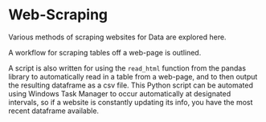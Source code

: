 # Web-Scraping
Various methods of scraping websites for Data are explored here.

A workflow for scraping tables off a web-page is outlined.

A script is also written for using the `read_html` function from the pandas library to automatically read in a table from a web-page, and to then output the resulting dataframe as a csv file. This Python script can be automated using Windows Task Manager to occur automatically at designated intervals, so if a website is constantly updating its info, you have the most recent dataframe available. 

